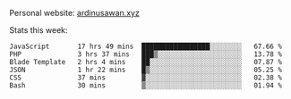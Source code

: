 Personal website: [ardinusawan.xyz](https://ardinusawan.xyz)

Stats this week:
<!--START_SECTION:waka-->

```text
JavaScript       17 hrs 49 mins  █████████████████░░░░░░░░   67.66 %
PHP              3 hrs 37 mins   ███▒░░░░░░░░░░░░░░░░░░░░░   13.78 %
Blade Template   2 hrs 4 mins    ██░░░░░░░░░░░░░░░░░░░░░░░   07.87 %
JSON             1 hr 22 mins    █▒░░░░░░░░░░░░░░░░░░░░░░░   05.25 %
CSS              37 mins         ▓░░░░░░░░░░░░░░░░░░░░░░░░   02.38 %
Bash             30 mins         ▒░░░░░░░░░░░░░░░░░░░░░░░░   01.94 %
```

<!--END_SECTION:waka-->
